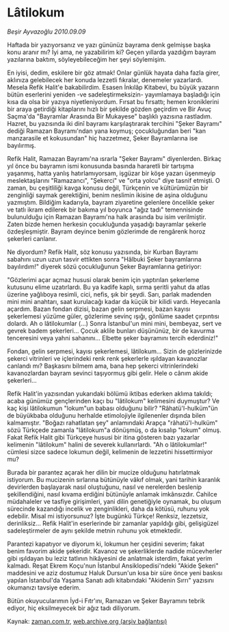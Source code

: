 # Lâtilokum

*Beşir Ayvazoğlu 2010.09.09*

<td class="columnist-detail">
<p>Haftada bir yazıyorsanız ve yazı gününüz bayrama denk gelmişse başka konu aranır mı? İyi ama, ne yazabilirim ki? Geçen yıllarda yazdığım bayram yazılarına baktım, söyleyebileceğim her şeyi söylemişim.</p>
<p>
<div id="haberMetinDiv">
<p>En iyisi, dedim, eskilere bir göz atmak! Onlar günlük hayata daha fazla girer, aklınıza gelebilecek her konuda lezzetli fıkralar, denemeler yazarlardı. Mesela Refik Halit'e bakabilirdim. Esasen İnkılâp Kitabevi, bu büyük yazarın bütün eserlerini yeniden -ve sadeleştirmeksizin- yayımlamaya başladığı için kısa da olsa bir yazıya niyetleniyordum. Fırsat bu fırsattı; hemen kroniklerini bir araya getirdiği kitaplarını hızlı bir şekilde gözden geçirdim ve Bir Avuç Saçma'da "Bayramlar Arasında Bir Mukayese" başlıklı yazısına rastladım. Hazret, bu yazısında iki dinî bayramı karşılaştırarak tercihini "Şeker Bayramı" dediği Ramazan Bayramı'ndan yana koymuş; çocukluğundan beri "kan manzarasile et kokusundan" hiç hazzetmez, Şeker Bayramlarına ise bayılırmış.
<p> Refik Halit, Ramazan Bayramı'na ısrarla "Şeker Bayramı" diyenlerden. Birkaç yıl önce bu bayramın ismi konusunda basında hararetli bir tartışma yaşanmış, hatta yanlış hatırlamıyorsam, işgüzar bir köşe yazarı üşenmeyip meslektaşlarını "Ramazancı", "Şekerci" ve "orta yolcu" diye tasnif etmişti. O zaman, bu çeşitliliği kavga konusu değil, Türkçenin ve kültürümüzün bir zenginliği saymak gerektiğini, benim neslimin ikisine de aşina olduğunu yazmıştım. Bildiğim kadarıyla, bayram ziyaretine gelenlere öncelikle şeker ve tatlı ikram edilerek bir bakıma yıl boyunca "ağız tadı" temennisinde bulunulduğu için Ramazan Bayramı'na halk arasında bu isim verilmiştir. Zaten bizde hemen herkesin çocukluğunda yaşadığı bayramlar şekerle özdeşleşmiştir. Bayram deyince benim gözlerimde de rengârenk horoz şekerleri canlanır.
<p>Ne diyordum? Refik Halit, söz konusu yazısında, bir Kurban Bayramı sabahını uzun uzun tasvir ettikten sonra "Hâlbuki Şeker bayramlarına bayılırdım!" diyerek sözü çocukluğunun Şeker Bayramlarına getiriyor:
<p>"Gözlerimi açar açmaz hususi olarak benim için yaptırılan şekerleme kutusunu elime uzatırlardı. Bu ya kadife kaplı, sırma şeritli yahut da atlas üzerine yağlıboya resimli, cici, nefis, şık bir şeydi. Sarı, parlak madenden mini mini anahtarı, saat kurulacağı kadar da küçük bir kilidi vardı. Heyecanla açardım. Bazan fondan dizisi, bazan gelin serpmesi, bazan kayısı şekerlemesi yüzüme güler, gözlerime sevinç ışığı, gönlüme saadet çırpıntısı dolardı. Ah o lâtilokumlar (...) Sonra İstanbul'un mini mini, bembeyaz, sert ve gevrek badem şekerleri... Çocuk aklile bunları düşününüz, bir de kavurma tenceresini veya yahni sahanını... Elbette şeker bayramını tercih ederdiniz!"
<p>Fondan, gelin serpmesi, kayısı şekerlemesi, lâtilokum... Sizin de gözlerinizde şekerci vitrinleri ve içlerindeki renk renk şekerlerle ışıldayan kavanozlar canlandı mı? Başkasını bilmem ama, bana hep şekerci vitrinlerindeki kavanozlardan bayram sevinci taşıyormuş gibi gelir. Hele o cânım akide şekerleri...
<p>Refik Halit'in yazısından yukarıdaki bölümü iktibas ederken aklıma takıldı; acaba günümüz gençlerinden kaçı bu "lâtilokum" kelimesini duymuştur? Ve kaç kişi lâtilokumun "lokum"un babası olduğunu bilir? "Râhatü'l-hulküm"ün de büyükbaba olduğunu herhalde etimolojiyle ilgilenenler dışında bilen kalmamıştır. "Boğazı rahatlatan şey" anlamındaki Arapça "râhatü'l-hulküm" sözü Türkçede zamanla "lâtilokum"a dönüşmüş, o da kısalıp "lokum" olmuş. Fakat Refik Halit gibi Türkçeye hususi bir itina gösteren bazı yazarlar kelimenin "lâtilokum" halini de severek kullanırlardı. "Ah o lâtilokumlar!" cümlesi sizce sadece lokumun değil, kelimenin de lezzetini hissettirmiyor mu?
<p>Burada bir parantez açarak her dilin bir mucize olduğunu hatırlatmak istiyorum. Bu mucizenin sırlarına bütünüyle vâkıf olmak, yani tarihin karanlık devirlerden başlayarak nasıl oluştuğunu, nasıl ve nerelerden beslenip şekillendiğini, nasıl kıvama erdiğini bütünüyle anlamak imkânsızdır. Cahilce müdahaleler ve tasfiye girişimleri, yani dilin genetiğiyle oynamak, bu oluşum sürecinde kazandığı incelik ve zenginlikleri, daha da kötüsü, ruhunu yok edebilir. Misal mi istiyorsunuz? İşte bugünkü Türkçe! Renksiz, lezzetsiz, derinliksiz... Refik Halit'in eserlerinde bir zamanlar yapıldığı gibi, gelişigüzel sadeleştirmeler de aynı şekilde metnin ruhunu yok etmektedir.
<p>Parantezi kapatıyor ve diyorum ki, lokumun her çeşidini severim; fakat benim favorim akide şekeridir. Kavanoz ve şekerliklerde nadide mücevherler gibi ışıldayan bu leziz tatlının hikâyesini de anlatmak isterdim, fakat yerim kalmadı. Reşat Ekrem Koçu'nun İstanbul Ansiklopedisi'ndeki "Akide Şekeri" maddesini ve aziz dostumuz Haluk Dursun'un kısa bir süre önce yeni baskısı yapılan İstanbul'da Yaşama Sanatı adlı kitabındaki "Akidenin Sırrı" yazısını okumanızı tavsiye ederim.
<p>Bütün okuyucularımın İyd-i Fıtr'ını, Ramazan ve Şeker Bayramını tebrik ediyor, hiç eksilmeyecek bir ağız tadı diliyorum. </p></p></p></p></p></p></p></p></p></div>
</p>
<a href="http://web.archive.org/web/20101225013920/mailto:b.ayvazoglu@zaman.com.tr">
</a></td>

Kaynak: [zaman.com.tr](http://zaman.com.tr/yazar.do?yazino=1025602), [web.archive.org (arşiv bağlantısı)](http://web.archive.org/web/20101225013920/http://zaman.com.tr/yazar.do?yazino=1025602)
